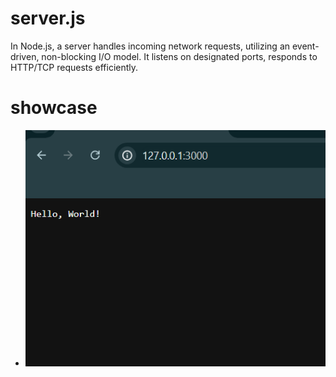 # server.js
 In Node.js, a server handles incoming network requests, utilizing an event-driven, non-blocking I/O model. It listens on designated ports, responds to HTTP/TCP requests efficiently.
 # showcase 
- ![Showcase1](./js/assets/image.png)

